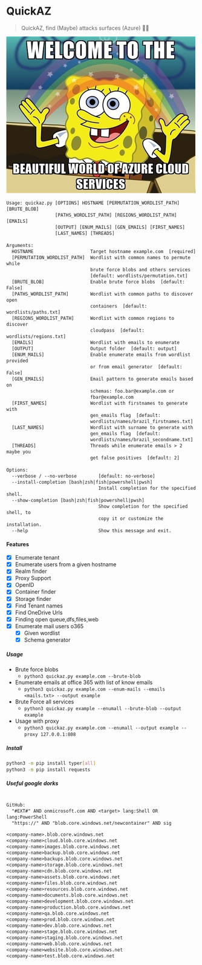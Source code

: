 
# **QuickAZ** 

> QuickAZ, find (Maybe) attacks surfaces (Azure) 🚩🐍

![](static/lol.jpg)

```console
Usage: quickaz.py [OPTIONS] HOSTNAME [PERMUTATION_WORDLIST_PATH] [BRUTE_BLOB]
                  [PATHS_WORDLIST_PATH] [REGIONS_WORDLIST_PATH] [EMAILS]
                  [OUTPUT] [ENUM_MAILS] [GEN_EMAILS] [FIRST_NAMES]
                  [LAST_NAMES] [THREADS]

Arguments:
  HOSTNAME                     Target hostname example.com  [required]
  [PERMUTATION_WORDLIST_PATH]  Wordlist with common names to permute while
                               brute force blobs and others services
                               [default: wordlists/permutation.txt]
  [BRUTE_BLOB]                 Enable brute force blobs  [default: False]
  [PATHS_WORDLIST_PATH]        Wordlist with common paths to discover open
                               containers  [default: wordlists/paths.txt]
  [REGIONS_WORDLIST_PATH]      Wordlist with common regions to discover
                               cloudpass  [default: wordlists/regions.txt]
  [EMAILS]                     Wordlist with emails to enumerate
  [OUTPUT]                     Output folder  [default: output]
  [ENUM_MAILS]                 Enable enumerate emails from wordlist provided
                               or from email generator  [default: False]
  [GEN_EMAILS]                 Email pattern to generate emails based on
                               schemas: foo.bar@example.com or
                               fbar@example.com
  [FIRST_NAMES]                Wordlist with firstnames to generate with
                               gen_emails flag  [default:
                               wordlists/names/brazil_firstnames.txt]
  [LAST_NAMES]                 Wordlist with surname to generate with
                               gen_emails flag  [default:
                               wordlists/names/brazil_secondname.txt]
  [THREADS]                    Threads while enumerate emails > 2 maybe you
                               get false positives  [default: 2]

Options:
  --verbose / --no-verbose        [default: no-verbose]
  --install-completion [bash|zsh|fish|powershell|pwsh]
                                  Install completion for the specified shell.
  --show-completion [bash|zsh|fish|powershell|pwsh]
                                  Show completion for the specified shell, to
                                  copy it or customize the installation.
  --help                          Show this message and exit.
```

#### Features
- [x] Enumerate tenant
- [x] Enumerate users from a given hostname
- [x] Realm finder
- [x] Proxy Support
- [x] OpenID
- [x] Container finder
- [x] Storage finder
- [x] Find Tenant names
- [x] Find OneDrive Urls 
- [x] Finding open queue,dfs,files,web
- [x] Enumerate mail users o365
  - [x] Given wordlist
  - [x] Schema generator

##### Usage

-  Brute force blobs
     - `python3 quickaz.py example.com --brute-blob`
- Enumerate emails at office 365 with list of know emails
  - `python3 quickaz.py example.com --enum-mails --emails <mails.txt> --output example`
- Brute Force all services
  - `python3 quickaz.py example --enumall --brute-blob --output example`
- Usage with proxy
  - `python3 quickaz.py example.com --enumall --output example --proxy 127.0.0.1:808`

##### Install

```bash
python3 -m pip install typer[all]
python3 -m pip install requests
```

##### Useful google dorks
```

GitHub:
  "#EXT#" AND onmicrosoft.com AND <target> lang:Shell OR lang:PowerShell 
  "https://" AND "blob.core.windows.net/newcontainer" AND sig
```

```console
<company-name>.blob.core.windows.net
<company-name>cloud.blob.core.windows.net
<company-name>images.blob.core.windows.net
<company-name>backup.blob.core.windows.net
<company-name>backups.blob.core.windows.net
<company-name>storage.blob.core.windows.net
<company-name>cdn.blob.core.windows.net
<company-name>assets.blob.core.windows.net
<company-name>files.blob.core.windows.net
<company-name>resources.blob.core.windows.net
<company-name>documents.blob.core.windows.net
<company-name>development.blob.core.windows.net
<company-name>production.blob.core.windows.net
<company-name>qa.blob.core.windows.net
<company-name>prod.blob.core.windows.net
<company-name>dev.blob.core.windows.net
<company-name>stage.blob.core.windows.net
<company-name>staging.blob.core.windows.net
<company-name>web.blob.core.windows.net
<company-name>website.blob.core.windows.net
<company-name>test.blob.core.windows.net
```
